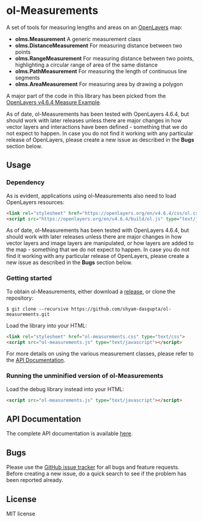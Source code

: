 # ol-Measurements
A set of tools for measuring lengths and areas on an [OpenLayers](http://openlayers.org) map:
* **olms.Measurement** A generic measurement class
* **olms.DistanceMeasurement** For measuring distance between two points
* **olms.RangeMeasurement** For measuring distance between two points, highlighting a circular range of area of the same distance
* **olms.PathMeasurement** For measuring the length of continuous line segments
* **olms.AreaMeasurement** For measuring area by drawing a polygon

A major part of the code in this library has been picked from the [OpenLayers v4.6.4 Measure Example](http://openlayers.org/en/v4.6.4/examples/measure.html).

As of date, ol-Measurements has been tested with OpenLayers 4.6.4, but should work with later releases unless there are major changes in how vector layers and interactions have been defined - something that we do not expect to happen. In case you do not find it working with any particular release of OpenLayers, please create a new issue as described in the **Bugs** section below.

## Usage

### Dependency
As is evident, applications using ol-Measurements also need to load OpenLayers resources:
```html
<link rel="stylesheet" href="https://openlayers.org/en/v4.6.4/css/ol.css" type="text/css">
<script src="https://openlayers.org/en/v4.6.4/build/ol.js" type="text/javascript"></script>
```
As of date, ol-Measurements has been tested with OpenLayers 4.6.4, but should work with later releases unless there are major changes in how vector layers and image layers are manipulated, or how layers are added to the map - something that we do not expect to happen. In case you do not find it working with any particular release of OpenLayers, please create a new issue as described in the **Bugs** section below.

### Getting started

To obtain ol-Measurements, either download a [release](https://github.com/shyam-dasgupta/ol-measurements/releases), or clone the repository:

    $ git clone --recursive https://github.com/shyam-dasgupta/ol-measurements.git
    
Load the library into your HTML:

```html
<link rel="stylesheet" href="ol-measurements.css" type="text/css">
<script src="ol-measurements.js" type="text/javascript"></script>
```

For more details on using the various measurement classes, please refer to the [API Documentation](https://github.com/shyam-dasgupta/ol-measurements/blob/master/API.md).

### Running the unminified version of ol-Measurements

Load the debug library instead into your HTML:

```html
<script src="ol-measurements.js" type="text/javascript"></script>
```

## API Documentation
The complete API documentation is available [here](https://github.com/shyam-dasgupta/ol-measurements/blob/master/API.md).

## Bugs
Please use the [GitHub issue tracker](https://github.com/shyam-dasgupta/ol-measurements/issues) for all bugs and feature requests. Before creating a new issue, do a quick search to see if the problem has been reported already.


## License
MIT license
